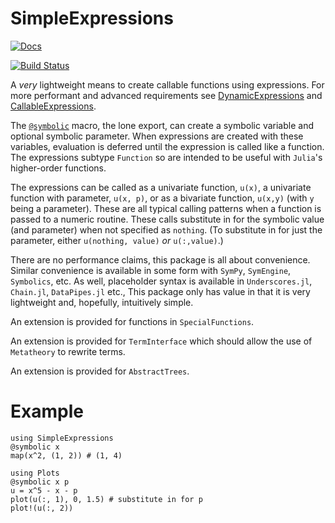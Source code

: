 # SimpleExpressions

[![Docs](https://img.shields.io/badge/docs-dev-blue.svg)](https://jverzani.github.io/SimpleExpressions.jl/dev)

[![Build Status](https://github.com/jverzani/SimpleExpressions.jl/actions/workflows/CI.yml/badge.svg?branch=main)](https://github.com/jverzani/SimpleExpressions.jl/actions/workflows/CI.yml?query=branch%3Amain)

A *very* lightweight means to create callable functions using expressions. For more performant and advanced requirements see [DynamicExpressions](https://juliahub.com/ui/Packages/General/DynamicExpressions) and [CallableExpressions](https://juliahub.com/ui/Packages/General/SimpleExpressions).


The [`@symbolic`](@ref) macro, the lone export, can create a symbolic variable and optional symbolic parameter. When expressions are created with these variables, evaluation is deferred until the expression is called like a function. The expressions subtype `Function` so are intended to be useful with `Julia`'s higher-order functions.

The expressions can be called as a univariate function, `u(x)`, a univariate function with parameter, `u(x, p)`, or as a bivariate function, `u(x,y)` (with `y` being a parameter). These are all typical calling patterns when a function is passed to a numeric routine. These calls substitute in for the symbolic value (and parameter) when not specified as `nothing`. (To substitute in for just the parameter, either `u(nothing, value)` *or* `u(:,value)`.)

There are no performance claims, this package is all about convenience. Similar convenience is available in some form with `SymPy`, `SymEngine`, `Symbolics`, etc. As well, placeholder syntax is available in `Underscores.jl`, `Chain.jl`, `DataPipes.jl` etc., This package only has value in that it is very lightweight and, hopefully, intuitively simple.

An extension is provided for functions in `SpecialFunctions`.

An extension is provided for `TermInterface` which should allow the use of `Metatheory` to rewrite terms.

An extension is provided for `AbstractTrees`.




# Example

```
using SimpleExpressions
@symbolic x
map(x^2, (1, 2)) # (1, 4)
```

```
using Plots
@symbolic x p
u = x^5 - x - p
plot(u(:, 1), 0, 1.5) # substitute in for p
plot!(u(:, 2))
```
